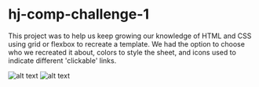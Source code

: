# hj-comp-challenge-1

This project was to help us keep growing our knowledge of HTML and CSS using grid or flexbox to recreate a template. We had the option to choose who we recreated it about, colors to style the sheet, and icons used to indicate different 'clickable' links. 

![alt text]()
![alt text]()

